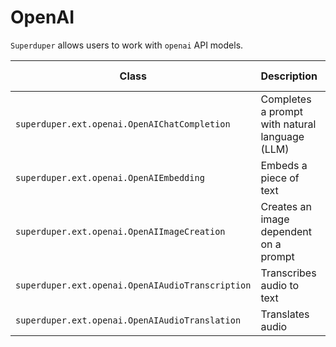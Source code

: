 # OpenAI

`Superduper` allows users to work with `openai` API models.

| Class | Description | GitHub | API-docs |
| --- | --- | --- | --- |
| `superduper.ext.openai.OpenAIChatCompletion` | Completes a prompt with natural language (LLM) | [Code](https://github.com/superduper/superduper/blob/main/superduper/ext/openai/model.py) | [Docs](/docs/api/ext/openai/model#openaichatcompletion) |
| `superduper.ext.openai.OpenAIEmbedding` | Embeds a piece of text | [Code](https://github.com/superduper/superduper/blob/main/superduper/ext/openai/model.py) | [Docs](/docs/api/ext/openai/model#openaiembedding) |
| `superduper.ext.openai.OpenAIImageCreation` | Creates an image dependent on a prompt | [Code](https://github.com/superduper/superduper/blob/main/superduper/ext/openai/model.py) | [Docs](/docs/api/ext/openai/model#openaiimagecreation) |
| `superduper.ext.openai.OpenAIAudioTranscription` | Transcribes audio to text | [Code](https://github.com/superduper/superduper/blob/main/superduper/ext/openai/model.py) | [Docs](/docs/api/ext/openai/model#openaiaudiotranscription) |
| `superduper.ext.openai.OpenAIAudioTranslation` | Translates audio | [Code](https://github.com/superduper/superduper/blob/main/superduper/ext/openai/model.py) | [Docs](/docs/api/ext/openai/model#openaiaudiotranslation) |
